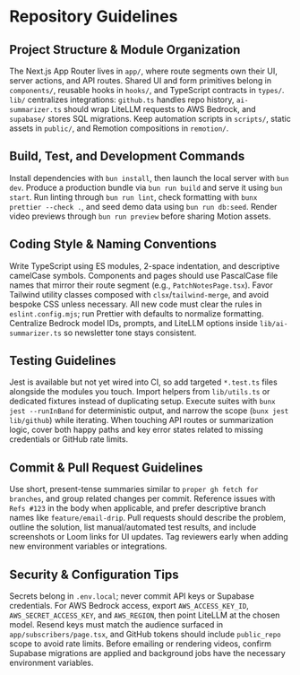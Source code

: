 # Repository Guidelines

## Project Structure & Module Organization
The Next.js App Router lives in `app/`, where route segments own their UI, server actions, and API routes. Shared UI and form primitives belong in `components/`, reusable hooks in `hooks/`, and TypeScript contracts in `types/`. `lib/` centralizes integrations: `github.ts` handles repo history, `ai-summarizer.ts` should wrap LiteLLM requests to AWS Bedrock, and `supabase/` stores SQL migrations. Keep automation scripts in `scripts/`, static assets in `public/`, and Remotion compositions in `remotion/`.

## Build, Test, and Development Commands
Install dependencies with `bun install`, then launch the local server with `bun dev`. Produce a production bundle via `bun run build` and serve it using `bun start`. Run linting through `bun run lint`, check formatting with `bunx prettier --check .`, and seed demo data using `bun run db:seed`. Render video previews through `bun run preview` before sharing Motion assets.

## Coding Style & Naming Conventions
Write TypeScript using ES modules, 2-space indentation, and descriptive camelCase symbols. Components and pages should use PascalCase file names that mirror their route segment (e.g., `PatchNotesPage.tsx`). Favor Tailwind utility classes composed with `clsx`/`tailwind-merge`, and avoid bespoke CSS unless necessary. All new code must clear the rules in `eslint.config.mjs`; run Prettier with defaults to normalize formatting. Centralize Bedrock model IDs, prompts, and LiteLLM options inside `lib/ai-summarizer.ts` so newsletter tone stays consistent.

## Testing Guidelines
Jest is available but not yet wired into CI, so add targeted `*.test.ts` files alongside the modules you touch. Import helpers from `lib/utils.ts` or dedicated fixtures instead of duplicating setup. Execute suites with `bunx jest --runInBand` for deterministic output, and narrow the scope (`bunx jest lib/github`) while iterating. When touching API routes or summarization logic, cover both happy paths and key error states related to missing credentials or GitHub rate limits.

## Commit & Pull Request Guidelines
Use short, present-tense summaries similar to `proper gh fetch for branches`, and group related changes per commit. Reference issues with `Refs #123` in the body when applicable, and prefer descriptive branch names like `feature/email-drip`. Pull requests should describe the problem, outline the solution, list manual/automated test results, and include screenshots or Loom links for UI updates. Tag reviewers early when adding new environment variables or integrations.

## Security & Configuration Tips
Secrets belong in `.env.local`; never commit API keys or Supabase credentials. For AWS Bedrock access, export `AWS_ACCESS_KEY_ID`, `AWS_SECRET_ACCESS_KEY`, and `AWS_REGION`, then point LiteLLM at the chosen model. Resend keys must match the audience surfaced in `app/subscribers/page.tsx`, and GitHub tokens should include `public_repo` scope to avoid rate limits. Before emailing or rendering videos, confirm Supabase migrations are applied and background jobs have the necessary environment variables.
